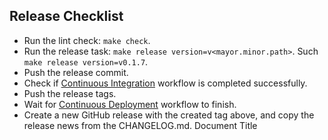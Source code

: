 ## Release Checklist

- Run the lint check: `make check`.
- Run the release task: `make release version=v<mayor.minor.path>`. Such `make release version=v0.1.7`.
- Push the release commit.
- Check if [Continuous Integration](https://github.com/azzamsa/tin/actions/workflows/ci.yml) workflow is completed successfully.
- Push the release tags.
- Wait for [Continuous Deployment](https://github.com/azzamsa/tin/actions/workflows/cd.yml) workflow to finish.
- Create a new GitHub release with the created tag above, and copy the release news from the CHANGELOG.md.
  Document Title
